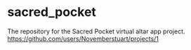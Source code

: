 # sacred_pocket
The repository for the Sacred Pocket virtual altar app project. https://github.com/users/Novemberstuart/projects/1
